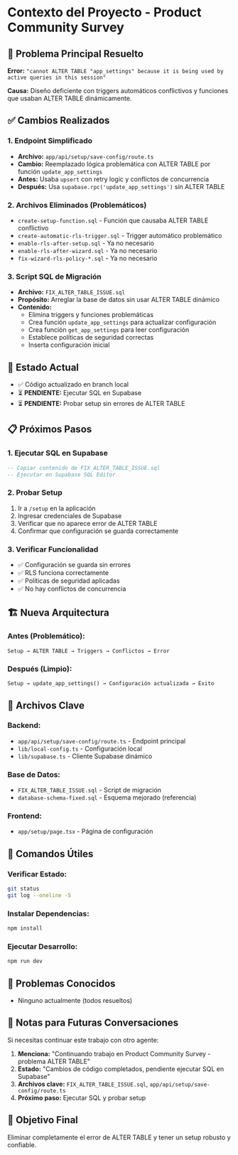 # Contexto del Proyecto - Product Community Survey

## 🎯 **Problema Principal Resuelto**
**Error:** `"cannot ALTER TABLE "app_settings" because it is being used by active queries in this session"`

**Causa:** Diseño deficiente con triggers automáticos conflictivos y funciones que usaban ALTER TABLE dinámicamente.

## ✅ **Cambios Realizados**

### 1. **Endpoint Simplificado**
- **Archivo:** `app/api/setup/save-config/route.ts`
- **Cambio:** Reemplazado lógica problemática con ALTER TABLE por función `update_app_settings`
- **Antes:** Usaba `upsert` con retry logic y conflictos de concurrencia
- **Después:** Usa `supabase.rpc('update_app_settings')` sin ALTER TABLE

### 2. **Archivos Eliminados (Problemáticos)**
- `create-setup-function.sql` - Función que causaba ALTER TABLE conflictivo
- `create-automatic-rls-trigger.sql` - Trigger automático problemático
- `enable-rls-after-setup.sql` - Ya no necesario
- `enable-rls-after-wizard.sql` - Ya no necesario
- `fix-wizard-rls-policy-*.sql` - Ya no necesario

### 3. **Script SQL de Migración**
- **Archivo:** `FIX_ALTER_TABLE_ISSUE.sql`
- **Propósito:** Arreglar la base de datos sin usar ALTER TABLE dinámico
- **Contenido:**
  - Elimina triggers y funciones problemáticas
  - Crea función `update_app_settings` para actualizar configuración
  - Crea función `get_app_settings` para leer configuración
  - Establece políticas de seguridad correctas
  - Inserta configuración inicial

## 🔄 **Estado Actual**
- ✅ Código actualizado en branch local
- ⏳ **PENDIENTE:** Ejecutar SQL en Supabase
- ⏳ **PENDIENTE:** Probar setup sin errores de ALTER TABLE

## 📋 **Próximos Pasos**

### 1. **Ejecutar SQL en Supabase**
```sql
-- Copiar contenido de FIX_ALTER_TABLE_ISSUE.sql
-- Ejecutar en Supabase SQL Editor
```

### 2. **Probar Setup**
1. Ir a `/setup` en la aplicación
2. Ingresar credenciales de Supabase
3. Verificar que no aparece error de ALTER TABLE
4. Confirmar que configuración se guarda correctamente

### 3. **Verificar Funcionalidad**
- ✅ Configuración se guarda sin errores
- ✅ RLS funciona correctamente
- ✅ Políticas de seguridad aplicadas
- ✅ No hay conflictos de concurrencia

## 🏗️ **Nueva Arquitectura**

### **Antes (Problemático):**
```
Setup → ALTER TABLE → Triggers → Conflictos → Error
```

### **Después (Limpio):**
```
Setup → update_app_settings() → Configuración actualizada → Éxito
```

## 📁 **Archivos Clave**

### **Backend:**
- `app/api/setup/save-config/route.ts` - Endpoint principal
- `lib/local-config.ts` - Configuración local
- `lib/supabase.ts` - Cliente Supabase dinámico

### **Base de Datos:**
- `FIX_ALTER_TABLE_ISSUE.sql` - Script de migración
- `database-schema-fixed.sql` - Esquema mejorado (referencia)

### **Frontend:**
- `app/setup/page.tsx` - Página de configuración

## 🔧 **Comandos Útiles**

### **Verificar Estado:**
```bash
git status
git log --oneline -5
```

### **Instalar Dependencias:**
```bash
npm install
```

### **Ejecutar Desarrollo:**
```bash
npm run dev
```

## 🚨 **Problemas Conocidos**
- Ninguno actualmente (todos resueltos)

## 📝 **Notas para Futuras Conversaciones**

Si necesitas continuar este trabajo con otro agente:

1. **Menciona:** "Continuando trabajo en Product Community Survey - problema ALTER TABLE"
2. **Estado:** "Cambios de código completados, pendiente ejecutar SQL en Supabase"
3. **Archivos clave:** `FIX_ALTER_TABLE_ISSUE.sql`, `app/api/setup/save-config/route.ts`
4. **Próximo paso:** Ejecutar SQL y probar setup

## 🎯 **Objetivo Final**
Eliminar completamente el error de ALTER TABLE y tener un setup robusto y confiable.